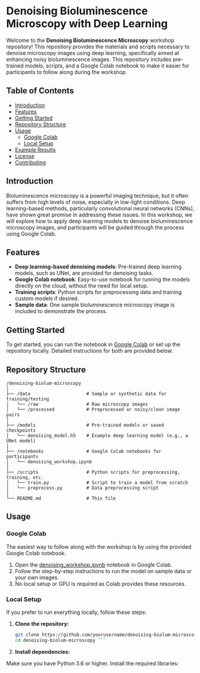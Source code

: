 # Denoising Bioluminescence Microscopy with Deep Learning

Welcome to the **Denoising Bioluminescence Microscopy** workshop repository! This repository provides the materials and scripts necessary to denoise microscopy images using deep learning, specifically aimed at enhancing noisy bioluminescence images. This repository includes pre-trained models, scripts, and a Google Colab notebook to make it easier for participants to follow along during the workshop.

## Table of Contents

- [Introduction](#introduction)
- [Features](#features)
- [Getting Started](#getting-started)
- [Repository Structure](#repository-structure)
- [Usage](#usage)
  - [Google Colab](#google-colab)
  - [Local Setup](#local-setup)
- [Example Results](#example-results)
- [License](#license)
- [Contributing](#contributing)

## Introduction

Bioluminescence microscopy is a powerful imaging technique, but it often suffers from high levels of noise, especially in low-light conditions. Deep learning-based methods, particularly convolutional neural networks (CNNs), have shown great promise in addressing these issues. In this workshop, we will explore how to apply deep learning models to denoise bioluminescence microscopy images, and participants will be guided through the process using Google Colab.

## Features

- **Deep learning-based denoising models**: Pre-trained deep learning models, such as UNet, are provided for denoising tasks.
- **Google Colab notebook**: Easy-to-use notebook for running the models directly on the cloud, without the need for local setup.
- **Training scripts**: Python scripts for preprocessing data and training custom models if desired.
- **Sample data**: One sample bioluminescence microscopy image is included to demonstrate the process.

## Getting Started

To get started, you can run the notebook in [Google Colab](#google-colab) or set up the repository locally. Detailed instructions for both are provided below.

## Repository Structure

```plaintext
/denoising-biolum-microscopy
│
├── /data                     # Sample or synthetic data for training/testing
│   └── /raw                  # Raw microscopy images
│   └── /processed            # Preprocessed or noisy/clean image pairs
│
├── /models                   # Pre-trained models or saved checkpoints
│   └── denoising_model.h5    # Example deep learning model (e.g., a UNet model)
│
├── /notebooks                # Google Colab notebooks for participants
│   └── denoising_workshop.ipynb
│
├── /scripts                  # Python scripts for preprocessing, training, etc.
│   └── train.py              # Script to train a model from scratch
│   └── preprocess.py         # Data preprocessing script
│
└── README.md                 # This file
```

## Usage

### Google Colab

The easiest way to follow along with the workshop is by using the provided Google Colab notebook.

1. Open the [denoising_workshop.ipynb](./notebooks/denoising_workshop.ipynb) notebook in Google Colab.
2. Follow the step-by-step instructions to run the model on sample data or your own images.
3. No local setup or GPU is required as Colab provides these resources.

### Local Setup

If you prefer to run everything locally, follow these steps:

1. **Clone the repository:**

   ```bash
   git clone https://github.com/yourusername/denoising-biolum-microscopy.git
   cd denoising-biolum-microscopy ```

2. **Install dependencies:**

Make sure you have Python 3.6 or higher. Install the required libraries:


